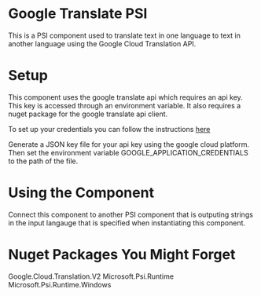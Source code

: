 ﻿# Google Translate PSI
This is a PSI component used to translate text in one language to text in another language using the Google Cloud Translation API.

# Setup
This component uses the google translate api which requires an api key. This key is accessed through an environment variable.
It also requires a nuget package for the google translate api client.

To set up your credentials you can follow the instructions [here](https://cloud.google.com/docs/authentication/production)

Generate a JSON key file for your api key using the google cloud platform. Then set the environment variable GOOGLE_APPLICATION_CREDENTIALS
to the path of the file.

# Using the Component
Connect this component to another PSI component that is outputing strings in the input langauge that is specified
when instantiating this component.

# Nuget Packages You Might Forget
Google.Cloud.Translation.V2
Microsoft.Psi.Runtime
Microsoft.Psi.Runtime.Windows